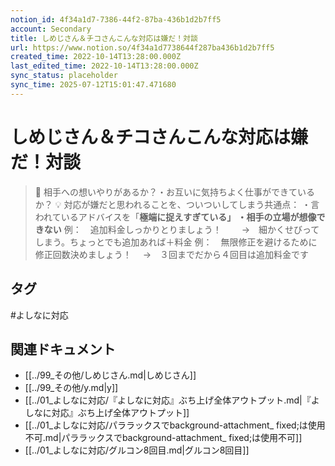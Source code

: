 ```yaml
---
notion_id: 4f34a1d7-7386-44f2-87ba-436b1d2b7ff5
account: Secondary
title: しめじさん＆チコさんこんな対応は嫌だ！対談
url: https://www.notion.so/4f34a1d7738644f287ba436b1d2b7ff5
created_time: 2022-10-14T13:28:00.000Z
last_edited_time: 2022-10-14T13:28:00.000Z
sync_status: placeholder
sync_time: 2025-07-12T15:01:47.471680
---
```

# しめじさん＆チコさんこんな対応は嫌だ！対談

> 📌 相手への想いやりがあるか？・お互いに気持ちよく仕事ができているか？
> 💡 対応が嫌だと思われることを、ついついしてしまう共通点：
・言われているアドバイスを「**極端に捉えすぎている」
・相手の立場が想像できない**
例：　追加料金しっかりとりましょう！　
　→　細かくせびってしまう。ちょっとでも追加あれば＋料金
例：　無限修正を避けるために修正回数決めましょう！
　→　３回までだから４回目は追加料金です

## タグ

#よしなに対応 

## 関連ドキュメント

- [[../99_その他/しめじさん.md|しめじさん]]
- [[../99_その他/y.md|y]]
- [[../01_よしなに対応/『よしなに対応』ぶち上げ全体アウトプット.md|『よしなに対応』ぶち上げ全体アウトプット]]
- [[../01_よしなに対応/パララックスでbackground-attachment_ fixed;は使用不可.md|パララックスでbackground-attachment_ fixed;は使用不可]]
- [[../01_よしなに対応/グルコン8回目.md|グルコン8回目]]
